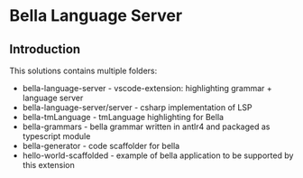 # Bella Language Server

## Introduction

This solutions contains multiple folders:

- bella-language-server - vscode-extension: highlighting grammar + language server
- bella-language-server/server - csharp implementation of LSP
- bella-tmLanguage - tmLanguage highlighting for Bella
- bella-grammars - bella grammar written in antlr4 and packaged as typescript module
- bella-generator - code scaffolder for bella
- hello-world-scaffolded - example of bella application to be supported by this extension
